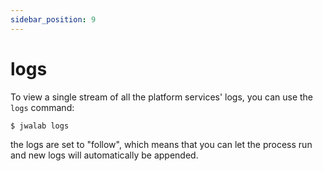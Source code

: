 ```yaml
---
sidebar_position: 9
---
```


# logs

To view a single stream of all the platform services' logs, you can use the `logs` command:

```sh
$ jwalab logs
```

the logs are set to "follow", which means that you can let the process run and new logs will automatically be appended.
